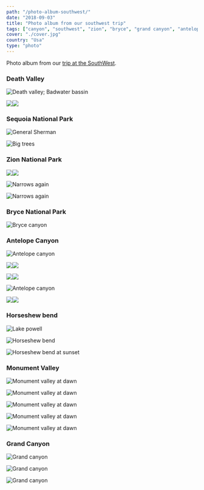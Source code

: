 ```yaml
---
path: "/photo-album-southwest/"
date: "2018-09-03"
title: "Photo album from our southwest trip"
tags: ["canyon", "southwest", "zion", "bryce", "grand canyon", "antelope", "monument valley"]
cover: "./cover.jpg"
country: "Usa"
type: "photo"
---
```


Photo album from our [trip at the SouthWest](/enjoying-7-nighs-sw-usa/).

### Death Valley

![Death valley; Badwater bassin](deathvalley.jpg)

<photo-composition><img src="zabriskie.jpg" /><img src="dunes.jpg" /></photo-composition>

### Sequoia National Park

![General Sherman](sherman.jpg)

![Big trees](sequoia.jpg)

### Zion National Park

<photo-composition><img src="elafi.jpg" /><img src="zion3.jpg" /></photo-composition>

![Narrows again](zion.jpg)

![Narrows again](zion2.jpg)

### Bryce National Park

![Bryce canyon](bryce1.jpg)

### Antelope Canyon

![Antelope canyon](antelope2.jpg)

<photo-composition><img src="rattlesnake.jpg" /><img src="antelope1.jpg" /></photo-composition>

<photo-composition><img src="antelope3.jpg" /><img src="antelope5.jpg" /></photo-composition>

![Antelope canyon](antelope6.jpg)

<photo-composition><img src="antelope4.jpg" /><img src="lightbeam.jpg" /></photo-composition>

### Horseshew bend

![Lake powell](powell.jpg)

![Horseshew bend](horseshew.jpg)

![Horseshew bend at sunset](horseshew-sunset.jpg)

### Monument Valley

![Monument valley at dawn](monument1.jpg)

![Monument valley at dawn](monument2.jpg)

![Monument valley at dawn](monument3.jpg)

![Monument valley at dawn](monument4.jpg)

![Monument valley at dawn](forest-gump.jpg)

### Grand Canyon

![Grand canyon](grand1.jpg)

![Grand canyon](grand2.jpg)

![Grand canyon](grand3.jpg)
